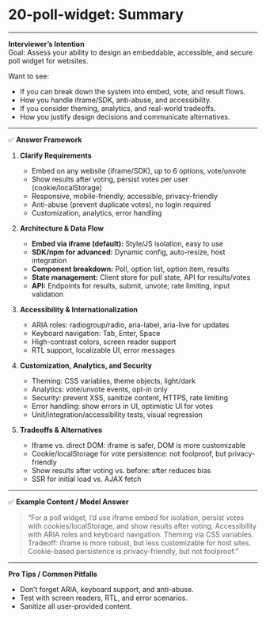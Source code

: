 # 20-poll-widget: Summary

---

**Interviewer’s Intention**  
Goal: Assess your ability to design an embeddable, accessible, and secure poll widget for websites.

Want to see:

- If you can break down the system into embed, vote, and result flows.
- How you handle iframe/SDK, anti-abuse, and accessibility.
- If you consider theming, analytics, and real-world tradeoffs.
- How you justify design decisions and communicate alternatives.

---

✅ **Answer Framework**

1. **Clarify Requirements**

   - Embed on any website (iframe/SDK), up to 6 options, vote/unvote
   - Show results after voting, persist votes per user (cookie/localStorage)
   - Responsive, mobile-friendly, accessible, privacy-friendly
   - Anti-abuse (prevent duplicate votes), no login required
   - Customization, analytics, error handling

2. **Architecture & Data Flow**

   - **Embed via iframe (default):** Style/JS isolation, easy to use
   - **SDK/npm for advanced:** Dynamic config, auto-resize, host integration
   - **Component breakdown:** Poll, option list, option item, results
   - **State management:** Client store for poll state, API for results/votes
   - **API:** Endpoints for results, submit, unvote; rate limiting, input validation

3. **Accessibility & Internationalization**

   - ARIA roles: radiogroup/radio, aria-label, aria-live for updates
   - Keyboard navigation: Tab, Enter, Space
   - High-contrast colors, screen reader support
   - RTL support, localizable UI, error messages

4. **Customization, Analytics, and Security**

   - Theming: CSS variables, theme objects, light/dark
   - Analytics: vote/unvote events, opt-in only
   - Security: prevent XSS, sanitize content, HTTPS, rate limiting
   - Error handling: show errors in UI, optimistic UI for votes
   - Unit/integration/accessibility tests, visual regression

5. **Tradeoffs & Alternatives**
   - Iframe vs. direct DOM: iframe is safer, DOM is more customizable
   - Cookie/localStorage for vote persistence: not foolproof, but privacy-friendly
   - Show results after voting vs. before: after reduces bias
   - SSR for initial load vs. AJAX fetch

---

✅ **Example Content / Model Answer**

> “For a poll widget, I’d use iframe embed for isolation, persist votes with cookies/localStorage, and show results after voting. Accessibility with ARIA roles and keyboard navigation. Theming via CSS variables. Tradeoff: iframe is more robust, but less customizable for host sites. Cookie-based persistence is privacy-friendly, but not foolproof.”

---

**Pro Tips / Common Pitfalls**

- Don’t forget ARIA, keyboard support, and anti-abuse.
- Test with screen readers, RTL, and error scenarios.
- Sanitize all user-provided content.
